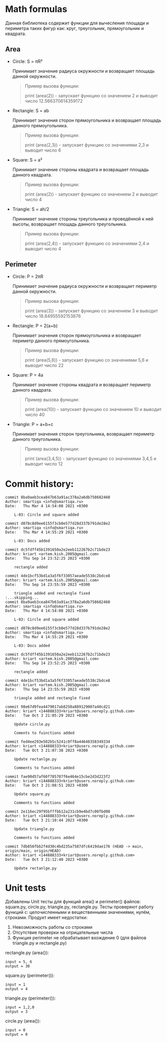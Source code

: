 # Math formulas
Данная библиотека содержит функции для вычесления площади и периметра таких фигур как: круг, треугольник, прямоугольник и квадрата.
## Area
- Circle: S = πR²

  Принимает значение радиуса окружности и возвращает площадь данной окружности.
  > Пример вызова функции:
  >
  > print (area(2)) - запускает функцию со значением 2 и выводит число 12.566370614359172

- Rectangle: S = ab

  Принимает значения сторон прямоугольника и возвращает площадь данного прямоугольника. 
  > Пример вызова функции:
  > 
  > print (area(2,3)) - запускает функцию со значениями 2,3 и выводит число 6

- Square: S = a²
  
  Принимает значение стороны квадрата и возвращает площадь данного квадрата. 
  >Пример вызова функции:
  >
  > print (area(2)) - запускает функцию со значением 2 и выводит число 4

- Triangle: S = ah/2
  
  Принимает значение стороны треугольника и проведённой к ней высоты, возвращает площадь данного треугольника. 
  >Пример вызова функции:
  >
  > print (area(2,4)) - запускает функцию со значениями 2,4 и выводит число 4

## Perimeter
- Circle: P = 2πR

  Принимает значение радиуса окружности и возвращает периметр данной окружности.
  > Пример вызова функции:
  >
  > print (area(3)) - запускает функцию со значением 3 и выводит число 18.84955592153876

- Rectangle: P = 2(a+b)

  Принимает значения сторон прямоугольника и возвращает периметр данного прямоугольника. 
  > Пример вызова функции:
  > 
  > print (area(5,6)) - запускает функцию со значениями 5,6 и выводит число 22

- Square: P = 4a

  Принимает значение стороны квадрата и возвращает периметр данного квадрата. 
  >Пример вызова функции:
  >
  > print (area(10)) - запускает функцию со значением 10 и выводит число 40

- Triangle: P = a+b+c

  Принимает значения сторон треугольника, возвращает периметр данного треугольника. 
  >Пример вызова функции:
  >
  > print (area(3,4,5)) - запускает функцию со значениями 3,4,5 и выводит число 12
# Commit history:
```
commit 8ba9aeb3cea847b63a91ac378a2a6db758682460
Author: smartiqa <info@smartiqa.ru>
Date:   Thu Mar 4 14:54:08 2021 +0300

    L-03: Circle and square added

commit d078c8d9ee6155f3cb0e577d28d337b791de28e2
Author: smartiqa <info@smartiqa.ru>
Date:   Thu Mar 4 14:55:29 2021 +0300

    L-03: Docs added

commit dc5fdff45b1391650a2e2eeb112267b2c71bde23
Author: kriart <artem.kish.2005@gmail.com>
Date:   Thu Sep 14 23:52:25 2023 +0300

    rectangle added

commit 4de1bcf53bd1a3a5f6f33057aeade5538c2bdce8
Author: kriart <artem.kish.2005@gmail.com>
Date:   Thu Sep 14 23:55:59 2023 +0300

    triangle added and rectangle fixed
:...skipping...
commit 8ba9aeb3cea847b63a91ac378a2a6db758682460
Author: smartiqa <info@smartiqa.ru>
Date:   Thu Mar 4 14:54:08 2021 +0300

    L-03: Circle and square added

commit d078c8d9ee6155f3cb0e577d28d337b791de28e2
Author: smartiqa <info@smartiqa.ru>
Date:   Thu Mar 4 14:55:29 2021 +0300

    L-03: Docs added

commit dc5fdff45b1391650a2e2eeb112267b2c71bde23
Author: kriart <artem.kish.2005@gmail.com>
Date:   Thu Sep 14 23:52:25 2023 +0300

    rectangle added

commit 4de1bcf53bd1a3a5f6f33057aeade5538c2bdce8
Author: kriart <artem.kish.2005@gmail.com>
Date:   Thu Sep 14 23:55:59 2023 +0300

    triangle added and rectangle fixed

commit 98e67d9fea4479017ab8250a889129007a40cd21
Author: kriart <144888333+kriart@users.noreply.github.com>
Date:   Tue Oct 3 21:05:29 2023 +0300

    Update circle.py

    Coments to fuinctions added

commit fed4ee293e502b5c5241c0ff8a44648358349334
Author: kriart <144888333+kriart@users.noreply.github.com>
Date:   Tue Oct 3 21:07:38 2023 +0300

    Update rectanlge.py

    Comments to functions added

commit fae90d57af60f785787f6e464e15cbe2d3d223f2
Author: kriart <144888333+kriart@users.noreply.github.com>
Date:   Tue Oct 3 21:08:51 2023 +0300

    Update square.py

    Comments to functions added

commit 2e116ec29f95bfffbb12a231cb9e4bd7c00fbd00
Author: kriart <144888333+kriart@users.noreply.github.com>
Date:   Tue Oct 3 21:10:44 2023 +0300

    Update triangle.py

    Comments to functions added

commit 7db856fbb2f4d30c4bd235a7587dfc6419dae176 (HEAD -> main, origin/main, origin/HEAD)
Author: kriart <144888333+kriart@users.noreply.github.com>
Date:   Tue Oct 3 21:12:40 2023 +0300

    Update rectanlge.py

```
# Unit tests

Добавлены Unit тесты для функций area() и perimeter() файлов: square.py, circle.py, triangle.py, rectangle.py. Тесты проверяют работу функций с: целочисленными и вещественными значениями, нулём, строками. Продукт имеет недостатки: 
1) Невозможность работы со строками
2) Отсутствие проверки на отрицательные числа
3) Функция perimeter не обрабатывает вхождение 0 (для файлов triangle.py и rectangle.py)

rectangle.py (area()):
```
input = 5, 6
output = 30
```
square.py (perimeter()):
```
input = 1
output = 4
```
triangle.py (perimeter()):
```
input = 1,2,0
output = 3
```
circle.py (area()):
```
input = 0
output = 0
```
